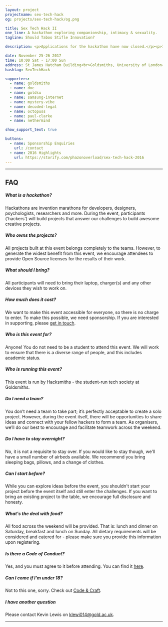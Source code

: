 ```yaml
---
layout: project
projectname: sex-tech-hack
og: projects/sex-tech-hack/og.png

title: Sex Tech Hack II
one_line: A hackathon exploring companionship, intimacy & sexuality.
tagline: Should Taboo Stifle Innovation?

description: <p>Applications for the hackathon have now closed.</p><p>In 2016, we ran the first Sex Tech Hack in Europe. Over 50 attendees from a range of backgrounds joined us for two days of learning, building and sharing (ideas, that is). We had coverage from <a href="https://www.newscientist.com/article/mg23331130-100-how-to-build-better-sex-robots-stop-making-them-look-human">New Scientist</a>, <a href="https://www.girlonthenet.com/2016/12/21/amazing-inventions-from-the-goldsmiths-sex-tech-hack/">Girl on the Net</a>, and <a href="http://www.makery.info/en/2016/12/20/au-premier-sex-tech-hack-un-hackathon-sur-la-sexualite-a-londres/">Makery</a>. You can check out all 14 project videos on <a href="https://www.youtube.com/playlist?list=PLDmeXp90KI9leIRVQGsrOZvFXVo28F8wO">YouTube</a>.</p><p>In 2017, we're going to make it bigger and better than before - inviting more hackers from around the world to build exciting new sex technologies. The challenges for this year are 'intimacy', 'accessibility' and 'personalisation'.</p><p>On Friday November 24, we'll also be running a day-long conference to encourage discussion around these themes. Free tickets are available <a href="https://www.eventbrite.co.uk/e/sex-tech-hack-ii-discussion-day-tickets-39365838282">here</a>.</p>

date: November 25-26 2017
time: 10:00 Sat - 17:00 Sun
address: St James Hatcham Building<br>Goldsmiths, University of London<br>London,<br>SE14 6AD
hashtag: SexTechHack

supporters:
  - name: goldsmiths
  - name: doc
  - name: goldsu
  - name: samsung-internet
  - name: mystery-vibe
  - name: decoded-legal
  - name: octopuss
  - name: paul-clarke
  - name: nethermind

show_support_text: true

buttons:
  - name: Sponsorship Enquiries
    url: /contact
  - name: 2016 Highlights
    url: https://storify.com/phazonoverload/sex-tech-hack-2016
---
```


<hr>
<section class="project-faq">
  <div class="container">
    <h2>FAQ</h2>
    <div class="row">
      <div class="col-md-4">
        <div class="text-block">
          <h5>What is a hackathon?</h5>
          <p>Hackathons are invention marathons for developers, designers, psychologists, researchers and more. During the event, participants ('hackers') will build projects that answer our challenges to build awesome creative projects.</p>
        </div>
        <div class="text-block">
          <h5>Who owns the projects?</h5>
          <p>All projects built at this event belongs completely to the teams. However, to generate the widest benefit from this event, we encourage attendees to provide Open Source licenses for the results of their work.</p>
        </div>
        <div class="text-block">
          <h5>What should I bring?</h5>
          <p>All participants will need to bring their laptop, charger(s) and any other devices they wish to work on.</p>
        </div>
        <div class="text-block">
          <h5>How much does it cost?</h5>
          <p>We want to make this event accessible for everyone, so there is no charge to enter. To make this possible, we need sponsorship. If you are interested in supporting, please <a href="/contact">get in touch</a>.</p>
        </div>
      </div>
      <div class="col-md-4">
        <div class="text-block">
          <h5>Who is this event for?</h5>
          <p>Anyone! You do not need to be a student to attend this event. We will work to ensure that there is a diverse range of people, and this includes academic status.</p>
        </div>
        <div class="text-block">
          <h5>Who is running this event?</h5>
          <p>This event is run by Hacksmiths - the student-run tech society at Goldsmiths.</p>
        </div>
        <div class="text-block">
          <h5>Do I need a team?</h5>
          <p>You don’t need a team to take part; it’s perfectly acceptable to create a solo project. However, during the event itself, there will be opportunities to share ideas and connect with your fellow hackers to form a team. As organisers, we’ll do our best to encourage and facilitate teamwork across the weekend.</p>
        </div>
        <div class="text-block">
          <h5>Do I have to stay overnight?</h5>
          <p>No, it is not a requisite to stay over. If you would like to stay though, we'll have a small number of airbeds available. We recommend you bring sleeping bags, pillows, and a change of clothes.</p>
        </div>
      </div>
      <div class="col-md-4">
        <div class="text-block">
          <h5>Can I start before?</h5>
          <p>While you can explore ideas before the event, you shouldn't start your project before the event itself and still enter the challenges. If you want to bring an existing project to the table, we encourage full disclosure and honesty.</p>
        </div>
        <div class="text-block">
          <h5>What's the deal with food?</h5>
          <p>All food across the weekend will be provided. That is: lunch and dinner on Saturday, breakfast and lunch on Sunday. All dietary requirements will be considered and catered for - please make sure you provide this information upon registering.</p>
        </div>
        <div class="text-block">
          <h5>Is there a Code of Conduct?</h5>
          <p>Yes, and you must agree to it before attending. You can find it <a href="https://github.com/hacksmiths/code-of-conduct/blob/master/SEX.md">here</a>.</p>
        </div>
        <div class="text-block">
          <h5>Can I come if I'm under 18?</h5>
          <p>Not to this one, sorry. Check out <a href="/craft">Code & Craft</a>.</p>
        </div>
        <div class="text-block">
          <h5>I have another question</h5>
          <p>Please contact Kevin Lewis on <a href="mailto:klewi014@gold.ac.uk">klewi014@gold.ac.uk</a>.</p>
        </div>
      </div>
    </div>
  </div>
</section>
<hr>
